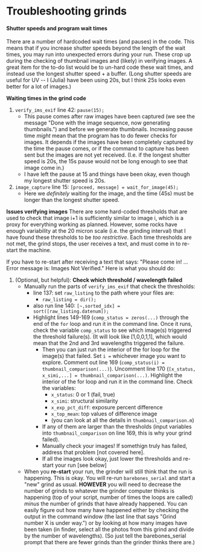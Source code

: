 # Troubleshooting grinds
#### Shutter speeds and program wait times
There are a number of hardcoded wait times (and pauses) in the code. This means that if you increase shutter speeds beyond the length of the wait times, you may run into unexpected errors during your run. These crop up during the checking of thumbnail images and (likely) in verifying images. A great item for the to-do list would be to un-hard code these wait times, and instead use the longest shutter speed + a buffer. (Long shutter speeds are useful for UV -- I (Julia) have been using 20s, but I think 25s looks even better for a lot of images.)  

**Waiting times in the grind code**
1. ```verify_ims_exif``` line 42: ```pause(15);```
   - This pause comes after raw images have been captured (we see the message "Done with the image sequence, now generating thumbnails.") and before we generate thumbnails. Increasing pause time *might* mean that the program has to do fewer checks for images. It depends if the images have been completely captured by the time the pause comes, or if the command to capture has been sent but the images are not yet received. (I.e. if the longest shutter speed is 20s, the 15s pause would not be long enough to see that image come in.)
   - I have left the pause at 15 and things have been okay, even though my longest shutter speed is 20s.
2. ```image_capture``` line 15: ```[proceed, message] = wait_for_image(45);```
   - Here we *definitely* waiting for the image, and the time (45s) must be longer than the longest shutter speed.

**Issues verifying images**
There are some hard-coded thresholds that are used to check that image i+1 is sufficiently similar to image i, which is a proxy for everything working as planned. However, some rocks have enough variability at the 20 micron scale (i.e. the grinding interval) that I have found these thresholds to be *too restrictive*. Each time thresholds are not met, the grind stops, the user receives a text, and must come in to re-start the machine.  

If you have to re-start after receiving a text that says: "Please come in! ... Error message is: Images Not Verified." Here is what you should do:  

1. (Optional, but helpful): **Check which threshold / wavelength failed**
   - Manually run the parts of ```verify_ims_exif``` that check the thresholds:
     - line 137: set ```raw_listing``` to the path where your files are:
       - ```raw_listing = dir();```
     - also run line 140: ```[~,sorted_idx] = sort([raw_listing.datenum]);```
     - Highlight lines 149-169 (```comp_status = zeros(...)``` through the end of the ```for``` loop and run it in the command line. Once it runs, check the variable ```comp_status``` to see which image(s) triggered the threshold failure(s). (It will look like [1,0,0,1,1], which would mean that the 2nd and 3rd wavelengths triggered the failure.
        - Then you can just run the interior of the for loop for the image(s) that failed. Set ```i =``` whichever image you want to explore. Comment out line 169 (```comp_status(i) = thumbnail_comparison(...)```). Uncomment line 170 (```[x_status, x_simi,...] = thumbnail_comparison(...)```. Highlight the interior of the for loop and run it in the command line. Check the variables:
           - ```x_status```: 0 or 1 (fail, true)
           - ```x_simi```: structural similarity
           - ```x_exp_pct_diff```: exposure percent difference
           - ```x_top_mean```: top values of difference image
           - (you can look at all the details in ```thumbnail_comparison.m```)
         - If any of them are larger than the thresholds (input variables into ```thumbnail_comparison``` on line 169, this is why your grind failed).
         - Manually check your images! If somethign truly has failed, address that problem [not covered here].
         - If all the images look okay, just lower the thresholds and re-start your run [see below]
   - When you **re-start** your run, the grinder will still think that the run is happening. This is okay. You will re-run ```barebones_serial``` and start a "new" grind as usual. **HOWEVER** you will need to decrease the number of grinds to whatever the grinder computer thinks is happening (top of your script, number of times the loops are called) *minus* the number of grinds that have already happened. You can easily figure out how many have happened either by checking the output in the command window (the last line that says "Grind number X is under way.") or by looking at how many images have been taken (in finder, select all the photos from this grind and divide by the number of wavelengths). (So just tell the barebones_serial prompt that there are fewer grinds than the grinder thinks there are.)
